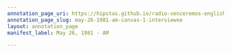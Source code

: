 ```yaml
---
annotation_page_uri: https://hipstas.github.io/radio-venceremos-english/annotations/may-26-1981-am-canvas-1-interviewee.json
annotation_page_slug: may-26-1981-am-canvas-1-interviewee
layout: annotation_page
manifest_label: May 26, 1981 - AM

---
```

